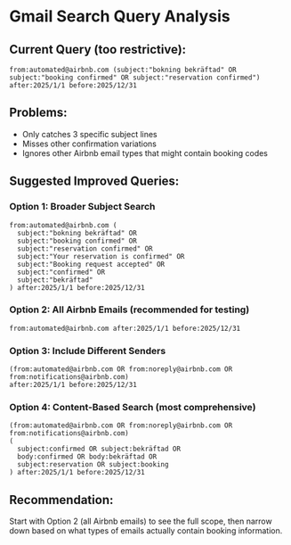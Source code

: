 # Gmail Search Query Analysis

## Current Query (too restrictive):
```
from:automated@airbnb.com (subject:"bokning bekräftad" OR subject:"booking confirmed" OR subject:"reservation confirmed") after:2025/1/1 before:2025/12/31
```

## Problems:
- Only catches 3 specific subject lines
- Misses other confirmation variations
- Ignores other Airbnb email types that might contain booking codes

## Suggested Improved Queries:

### Option 1: Broader Subject Search
```
from:automated@airbnb.com (
  subject:"bokning bekräftad" OR 
  subject:"booking confirmed" OR 
  subject:"reservation confirmed" OR
  subject:"Your reservation is confirmed" OR
  subject:"Booking request accepted" OR
  subject:"confirmed" OR
  subject:"bekräftad"
) after:2025/1/1 before:2025/12/31
```

### Option 2: All Airbnb Emails (recommended for testing)
```
from:automated@airbnb.com after:2025/1/1 before:2025/12/31
```

### Option 3: Include Different Senders
```
(from:automated@airbnb.com OR from:noreply@airbnb.com OR from:notifications@airbnb.com) 
after:2025/1/1 before:2025/12/31
```

### Option 4: Content-Based Search (most comprehensive)
```
(from:automated@airbnb.com OR from:noreply@airbnb.com OR from:notifications@airbnb.com)
(
  subject:confirmed OR subject:bekräftad OR 
  body:confirmed OR body:bekräftad OR
  subject:reservation OR subject:booking
) after:2025/1/1 before:2025/12/31
```

## Recommendation:
Start with Option 2 (all Airbnb emails) to see the full scope, then narrow down based on what types of emails actually contain booking information.
